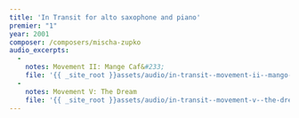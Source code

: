 ```yaml
---
title: 'In Transit for alto saxophone and piano'
premier: "1"
year: 2001
composer: /composers/mischa-zupko
audio_excerpts: 
  -
    notes: Movement II: Mange Caf&#233;
    file: '{{ _site_root }}assets/audio/in-transit--movement-ii--mango-cafe.mp3'
  -
    notes: Movement V: The Dream
    file: '{{ _site_root }}assets/audio/in-transit--movement-v--the-dream.mp3'
---
```

